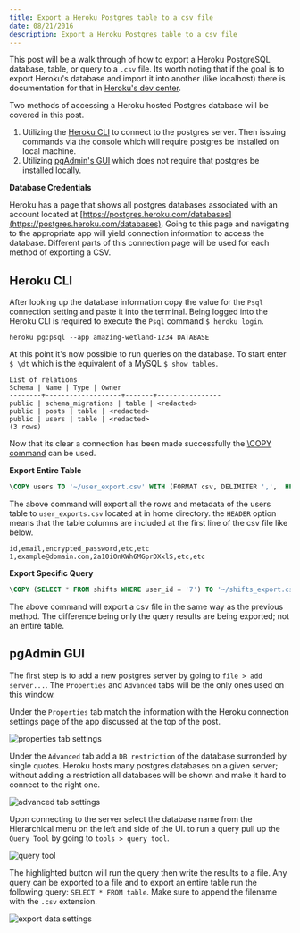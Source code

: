 ```yaml
---
title: Export a Heroku Postgres table to a csv file
date: 08/21/2016
description: Export a Heroku Postgres table to a csv file
---
```


This post will be a walk through of how to export a Heroku PostgreSQL database, table, or query to a `.csv` file. Its worth noting that if the goal is to export Heroku's database and import it into another (like localhost) there is documentation for that in [Heroku's dev center](https://devcenter.heroku.com/articles/heroku-postgres-import-export).

Two methods of accessing a Heroku hosted Postgres database will be covered in this post.

1. Utilizing the [Heroku CLI](https://toolbelt.heroku.com/) to connect to the postgres server. Then issuing commands via the console which will require postgres be installed on local machine.
2. Utilizing [pgAdmin's GUI](https://www.pgadmin.org/) which does not require that postgres be installed locally.

**Database Credentials**

Heroku has a page that shows all postgres databases associated with an account located at [https://postgres.heroku.com/databases](https://postgres.heroku.com/databases). Going to this page and navigating to the appropriate app will yield connection information to access the database. Different parts of this connection page will be used for each method of exporting a CSV.

## Heroku CLI

After looking up the database information copy the value for the `Psql` connection setting and paste it into the terminal. Being logged into the Heroku CLI is required to execute the `Psql` command `$ heroku login`.

```shell
heroku pg:psql --app amazing-wetland-1234 DATABASE
```

At this point it's now possible to run queries on the database. To start enter `$ \dt` which is the equivalent of a MySQL `$ show tables`.

```none
List of relations
Schema | Name | Type | Owner
--------+-------------------+-------+----------------
public | schema_migrations | table | <redacted>
public | posts | table | <redacted>
public | users | table | <redacted>
(3 rows)
```

Now that its clear a connection has been made successfully the [\COPY command](https://www.postgresql.org/docs/9.2/static/sql-copy.html) can be used.

**Export Entire Table**

```sql
\COPY users TO '~/user_export.csv' WITH (FORMAT csv, DELIMITER ',',  HEADER true);
```

The above command will export all the rows and metadata of the users table to `user_exports.csv` located at in home directory. the `HEADER` option means that the table columns are included at the first line of the csv file like below.

```none
id,email,encrypted_password,etc,etc
1,example@domain.com,2a10iOnKWh6MGprDXxlS,etc,etc
```

**Export Specific Query**

```sql
\COPY (SELECT * FROM shifts WHERE user_id = '7') TO '~/shifts_export.csv' WITH (FORMAT csv, DELIMITER ',',  HEADER true);
```

The above command will export a csv file in the same way as the previous method. The difference being only the query results are being exported; not an entire table.

## pgAdmin GUI

The first step is to add a new postgres server by going to `file > add server...`. The `Properties` and `Advanced` tabs will be the only ones used on this window.

Under the `Properties` tab match the information with the Heroku connection settings page of the app discussed at the top of the post.

![properties tab settings](/pgexport/properties_tab.png)

Under the `Advanced` tab add a `DB restriction` of the database surronded by single quotes. Heroku hosts many postgres databases on a given server; without adding a restriction all databases will be shown and make it hard to connect to the right one.

![advanced tab settings](/pgexport/advanced_tab.png)

Upon connecting to the server select the database name from the Hierarchical menu on the left and side of the UI. to run a query pull up the `Query Tool` by going to `tools > query tool`.

![query tool](/pgexport/query_tool.png)

The highlighted button will run the query then write the results to a file. Any query can be exported to a file and to export an entire table run the following query: `SELECT * FROM table`. Make sure to append the filename with the `.csv` extension.

![export data settings](/pgexport/export_settings.png)
